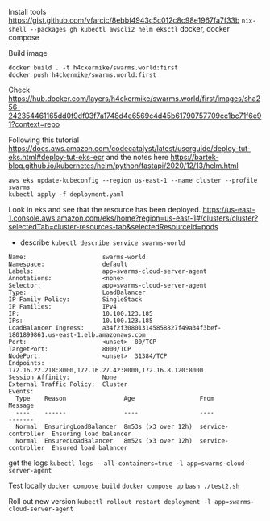 
Install tools
https://gist.github.com/vfarcic/8ebbf4943c5c012c8c98e1967fa7f33b
`nix-shell --packages gh kubectl awscli2 helm eksctl`
docker, docker compose


Build image
```
docker build . -t h4ckermike/swarms.world:first
docker push h4ckermike/swarms.world:first
```

Check 
https://hub.docker.com/layers/h4ckermike/swarms.world/first/images/sha256-242354461165dd0f9df03f7a1748d4e6569c4d45b61790757709cc1bc71f6e91?context=repo

Following this tutorial
https://docs.aws.amazon.com/codecatalyst/latest/userguide/deploy-tut-eks.html#deploy-tut-eks-ecr
and the notes here
https://bartek-blog.github.io/kubernetes/helm/python/fastapi/2020/12/13/helm.html

```
aws eks update-kubeconfig --region us-east-1 --name cluster --profile swarms
kubectl apply -f deployment.yaml
```

Look in eks and see that the resource has been deployed.
https://us-east-1.console.aws.amazon.com/eks/home?region=us-east-1#/clusters/cluster?selectedTab=cluster-resources-tab&selectedResourceId=pods

* describe
`kubectl describe service swarms-world`

```
Name:                     swarms-world
Namespace:                default
Labels:                   app=swarms-cloud-server-agent
Annotations:              <none>
Selector:                 app=swarms-cloud-server-agent
Type:                     LoadBalancer
IP Family Policy:         SingleStack
IP Families:              IPv4
IP:                       10.100.123.185
IPs:                      10.100.123.185
LoadBalancer Ingress:     a34f2f308013145858827f49a34f3bef-1801899861.us-east-1.elb.amazonaws.com
Port:                     <unset>  80/TCP
TargetPort:               8000/TCP
NodePort:                 <unset>  31384/TCP
Endpoints:                172.16.22.218:8000,172.16.27.42:8000,172.16.8.120:8000
Session Affinity:         None
External Traffic Policy:  Cluster
Events:
  Type    Reason                Age                  From                Message
  ----    ------                ----                 ----                -------
  Normal  EnsuringLoadBalancer  8m53s (x3 over 12h)  service-controller  Ensuring load balancer
  Normal  EnsuredLoadBalancer   8m52s (x3 over 12h)  service-controller  Ensured load balancer

```

get the logs
`kubectl logs --all-containers=true -l app=swarms-cloud-server-agent`

Test locally
`docker compose build`
`docker compose up`
`bash ./test2.sh`

Roll out new version
`kubectl rollout restart deployment -l app=swarms-cloud-server-agent`
